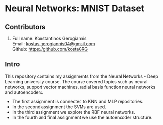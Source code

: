 # Neural Networks: MNIST Dataset
## Contributors
1. Full name: Konstantinos Gerogiannis  
   Email: kostas.gerogiannis04@gmail.com  
   Github: https://github.com/kostaGRG

## Intro 
This repository contains my assignments from the Neural Networks - Deep Learning university course. The course covered topics such as neural networks, support vector machines, radial basis function neural networks and autoencoders.
* The first assignment is connected to KNN and MLP repositories.
* In the second assignment the SVMs are used.
* In the third assignment we explore the RBF neural networks.
* In the fourth and final assignment we use the autoencoder structure.

